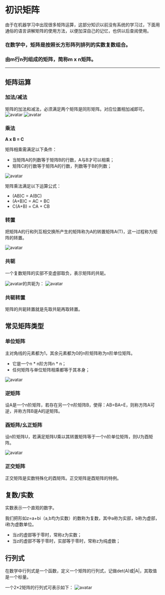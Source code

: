 初识矩阵
=================
由于在机器学习中出现很多矩阵运算，这部分知识以前没有系统的学习过，下面用通俗的语言讲解矩阵的使用方法，以便加深自己的记忆，也供以后查阅使用。
### 在数学中，矩阵是按照长方形阵列排列的实数复数组合。
### 由m行n列组成的矩阵，简称m x n矩阵。
<hr>

矩阵运算
------------

### 加法/减法
矩阵的加法和减法，必须满足两个矩阵是同形矩阵。对应位置相加减即可。
![avatar](./draftdoc/images/add.svg)
![avatar](./draftdoc/images/sub.svg)

### 乘法
**A x B = C**

矩阵相乘需满足以下条件：
- 当矩阵A的列数等于矩阵B的行数，A与B才可以相乘；
- 矩阵C的行数等于矩阵A的行数，列数等于B的列数；

![avatar](./draftdoc/images/multip.svg)

矩阵乘法满足以下运算公式：
- (AB)C = A(BC)
- (A+B)C = AC + BC
- C(A+B) = CA + CB

### 转置
把矩阵A的行和列互相交换所产生的矩阵称为A的转置矩阵A(T)，这一过程称为矩阵的转置。

![avatar](./draftdoc/images/trans.svg)


### 共轭
一个复数矩阵的实部不变虚部取负，表示矩阵的共轭。

![avatar](./draftdoc/images/conjugate1.svg)的共轭为：
![avatar](./draftdoc/images/conjugate2.svg)

### 共轭转置
矩阵的共轭转置就是先取共轭再取转置。

常见矩阵类型
------------
### 单位矩阵
主对角线的元素都为1，其余元素都为0的n阶矩阵称为n阶单位矩阵。

- 它是一个n * n阶方阵n * n；
- 任何矩阵与单位矩阵相乘都等于其本身；

![avatar](./draftdoc/images/unitm.svg)

### 逆矩阵
设A是一个n阶矩阵，若存在另一个n阶矩阵B，使得：AB=BA=E，则称方阵A可逆，并称方阵B是A的逆矩阵。

### 酉矩阵/幺正矩阵
设n阶矩阵U，若满足矩阵U乘以其转置矩阵等于一个n阶单位矩阵，则U为酉矩阵。

![avatar](./draftdoc/images/unitary.svg)

### 正交矩阵
正交矩阵是实数特殊化的酉矩阵。正交矩阵是酉矩阵的特例。

复数/实数
--------------
实数表示一个直观的数字。

我们把形如z=a+bi（a,b均为实数）的数称为复数，其中a称为实部，b称为虚部，i称为虚数单位。
- 当z的虚部等于零时，常称z为实数；
- 当z的虚部不等于零时，实部等于零时，常称z为纯虚数；

行列式
--------------
在数学中行列式是一个函数，定义一个矩阵的行列式，记做det(A)或|A|，其取值是一个标量。

一个2×2矩阵的行列式可表示如下：
![avatar](./draftdoc/images/def.svg)